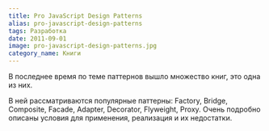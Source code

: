 ```yaml
---
title: Pro JavaScript Design Patterns
alias: pro-javascript-design-patterns
tags: Разработка
date: 2011-09-01
image: pro-javascript-design-patterns.jpg
category_name: Книги
---
```


В последнее время по теме паттернов вышло множество книг, это одна из них.

В ней рассматриваются популярные паттерны: Factory, Bridge, Composite, Facade, Adapter, Decorator, Flyweight, Proxy. Очень подробно описаны условия для применения, реализация и их недостатки.
